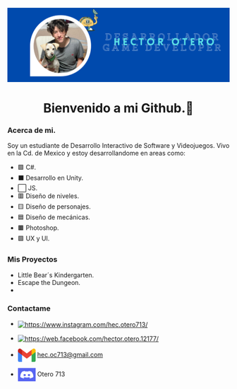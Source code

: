 ![Encabezado](./img/Aesthetic%20Twitter%20Header.png)

<h1 align= "center"> Bienvenido a mi Github.👊 </h1>

<h3> Acerca de mi. </h3>

Soy un estudiante de Desarrollo Interactivo de Software y Videojuegos. Vivo en la Cd. de Mexico y estoy desarrollandome en areas como: 

- 🟪 C#.
- ⬛ Desarrollo en Unity.
- ⬜ JS.
- 🟥 Diseño de niveles.
- 🟨 Diseño de personajes.
- 🟦 Diseño de mecánicas.
- 🟫 Photoshop.
- 🟩 UX y UI.


<h3> Mis Proyectos </h3>

- Little Bear´s Kindergarten.
- Escape the Dungeon.
- 
<h3> Contactame </h3>

- <a href="https://www.instagram.com/hec.otero713/" target="blank"><img align="center" src="https://raw.githubusercontent.com/rahuldkjain/github-profile-readme-generator/master/src/images/icons/Social/instagram.svg" alt="https://www.instagram.com/hec.otero713/" height="30" width="40" /></a>

- <a href="https://web.facebook.com/hector.otero.12177/" target="blank"><img align="center" src="https://raw.githubusercontent.com/rahuldkjain/github-profile-readme-generator/master/src/images/icons/Social/facebook.svg" alt="https://web.facebook.com/hector.otero.12177/" height="30" width="40" /></a>  

- <img align="center" src="./img/Gmail_icon_(2020).svg.png" alt="Correo" height="30" width="40" /> hec.oc713@gmail.com </a>

- <img align="center" src="./img/image.png" alt="Correo" height="30" width="40" /> Otero 713</a>